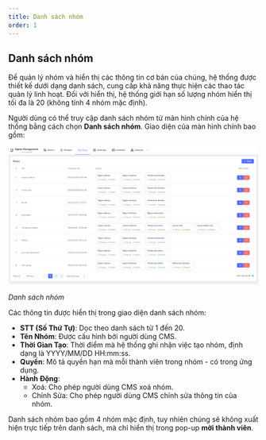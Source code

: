 ```yaml
---
title: Danh sách nhóm
order: 1
---
```


## Danh sách nhóm
Để quản lý nhóm và hiển thị các thông tin cơ bản của chúng, hệ thống được thiết kế dưới dạng danh sách, cung cấp khả năng thực hiện các thao tác quản lý linh hoạt. Đối với hiển thị, hệ thống giới hạn số lượng nhóm hiển thị tối đa là 20 (không tính 4 nhóm mặc định).

Người dùng có thể truy cập danh sách nhóm từ màn hình chính của hệ thống bằng cách chọn **Danh sách nhóm**. Giao diện của màn hình chính bao gồm:

![Danh sách nhóm](/docs/images/streaming-platform/app-management/03-group/list.png)

*Danh sách nhóm*

Các thông tin được hiển thị trong giao diện danh sách nhóm:

- **STT (Số Thứ Tự)**: Dọc theo danh sách từ 1 đến 20.
- **Tên Nhóm**: Được cấu hình bởi người dùng CMS.
- **Thời Gian Tạo**: Thời điểm mà hệ thống ghi nhận việc tạo nhóm, định dạng là YYYY/MM/DD HH:mm:ss.
- **Quyền**: Mô tả quyền hạn mà mỗi thành viên trong nhóm - có trong ứng dụng.
- **Hành Động**:
    - Xoá: Cho phép người dùng CMS xoá nhóm.
    - Chỉnh Sửa: Cho phép người dùng CMS chỉnh sửa thông tin của nhóm.

Danh sách nhóm bao gồm 4 nhóm mặc định, tuy nhiên chúng sẽ không xuất hiện trực tiếp trên danh sách, mà chỉ hiển thị trong pop-up **mời thành viên**. 